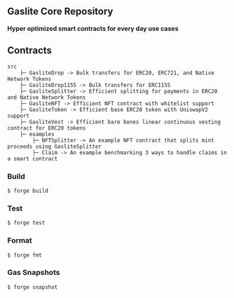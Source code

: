 ## Gaslite Core Repository

**Hyper optimized smart contracts for every day use cases**


## Contracts
```
src
    ├─ GasliteDrop -> Bulk transfers for ERC20, ERC721, and Native Network Tokens
    ├─ GasliteDrop1155 -> Bulk transfers for ERC1155
    ├─ GasliteSplitter -> Efficient splitting for payments in ERC20 and Native Network Tokens
    ├─ GasliteNFT -> Efficient NFT contract with whitelist support
    ├─ GasliteToken -> Efficient base ERC20 token with UniswapV2 support
    ├─ GasliteVest -> Efficient bare bones linear continuous vesting contract for ERC20 tokens
    ├─ examples
        ├─ NFTSplitter -> An example NFT contract that splits mint proceeds using GasliteSplitter
        ├─ Claim -> An example benchmarking 3 ways to handle claims in a smart contract
```

### Build

```shell
$ forge build
```

### Test

```shell
$ forge test
```

### Format

```shell
$ forge fmt
```

### Gas Snapshots

```shell
$ forge snapshot
```
